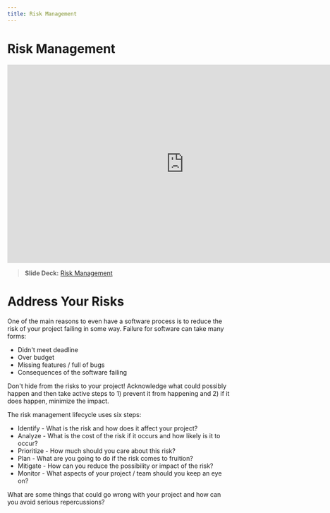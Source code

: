```yaml
---
title: Risk Management
---
```


# Risk Management



<iframe width="800" height="450" src="https://www.youtube.com/embed/OvX6rZNulf0" frameborder="0" allow="accelerometer; autoplay; encrypted-media; gyroscope; picture-in-picture" allowfullscreen></iframe>

> __Slide Deck:__ [Risk Management](https://docs.google.com/presentation/d/12pHaEL9e3CHvg0zlQu3SObvO0aRn4tIPE2mzaNLPNz0/edit?usp=sharing)

# Address Your Risks

One of the main reasons to even have a software process is to reduce the risk of your project failing in some way.  Failure for software can take many forms:

* Didn't meet deadline
* Over budget
* Missing features / full of bugs
* Consequences of the software failing

Don't hide from the risks to your project!  Acknowledge what could possibly happen and then take active steps to 1) prevent it from happening and 2) if it does happen, minimize the impact.

The risk management lifecycle uses six steps:

* Identify - What is the risk and how does it affect your project?
* Analyze - What is the cost of the risk if it occurs and how likely is it to occur?
* Prioritize - How much should you care about this risk?
* Plan - What are you going to do if the risk comes to fruition?
* Mitigate - How can you reduce the possibility or impact of the risk?
* Monitor - What aspects of your project / team should you keep an eye on?

What are some things that could go wrong with your project and how can you avoid serious repercussions?
